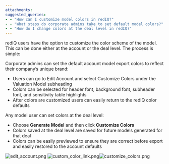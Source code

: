 ```yaml
---
attachments: 
suggested_queries:
- - "How can I customize model colors in redIQ?"
- - "What steps do corporate admins take to set default model colors?"
- - "How do I change colors at the deal level in redIQ?"
---
```

redIQ users have the option to customize the color scheme of the model. This can be done either at the account or the deal level. The process is simple:

Corporate admins can set the default account model export colors to reflect their company’s unique brand:

* Users can go to Edit Account and select Customize Colors under the Valuation Model subheading
* Colors can be selected for header font, background font, subheader font, and sensitivity table highlights
* After colors are customized users can easily return to the redIQ color defaults

Any model user can set colors at the deal level:

* Choose **Generate Model** and then click **Customize Colors**
* Colors saved at the deal level are saved for future models generated for that deal
* Colors can be easily previewed to ensure they are correct before export and easily restored to the account defaults

![edit_account.png](https://rediq.zendesk.com/hc/article_attachments/360043590651/edit_account.png) ![custom_color_link.png](https://rediq.zendesk.com/hc/article_attachments/360043545952/custom_color_link.png)![customize_colors.png](https://rediq.zendesk.com/hc/article_attachments/360043590791/customize_colors.png)
